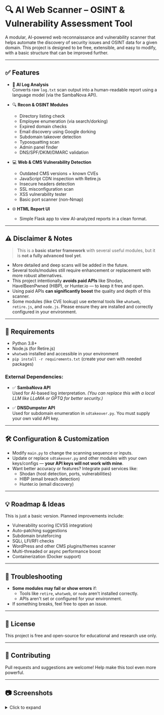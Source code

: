 # 🔍 AI Web Scanner – OSINT & Vulnerability Assessment Tool

A modular, AI-powered web reconnaissance and vulnerability scanner that helps automate the discovery of security issues and OSINT data for a given domain. This project is designed to be free, extensible, and easy to modify, with a basic structure that can be improved further.

---

## ✅ Features

- 🧠 **AI Log Analysis**  
  Converts raw `log.txt` scan output into a human-readable report using a language model (via the SambaNova API).

- 🔍 **Recon & OSINT Modules**
  - Directory listing check
  - Employee enumeration (via search/dorking)
  - Expired domain checks
  - Email discovery using Google dorking
  - Subdomain takeover detection
  - Typosquatting scan
  - Admin panel finder
  - DNS/SPF/DKIM/DMARC validation

- 💻 **Web & CMS Vulnerability Detection**
  - Outdated CMS versions + known CVEs
  - JavaScript CDN inspection with Retire.js
  - Insecure headers detection
  - SSL misconfiguration scan
  - XSS vulnerability tester
  - Basic port scanner (non-Nmap)

- 🌐 **HTML Report UI**
  - Simple Flask app to view AI-analyzed reports in a clean format.

---

## ⚠️ Disclaimer & Notes

> This is a **basic starter framework** with several useful modules, but it is **not a fully advanced tool yet**.

- More detailed and deep scans will be added in the future.
- Several tools/modules still require enhancement or replacement with more robust alternatives.
- This project intentionally **avoids paid APIs** like Shodan, HaveIBeenPwned (HIBP), or Hunter.io — to keep it free and open.
- Using paid APIs **can significantly boost** the quality and depth of this scanner.
- Some modules (like CVE lookup) use external tools like `whatweb`, `retire.js`, and `node.js`. Please ensure they are installed and correctly configured in your environment.

---

## 🔧 Requirements

- Python 3.8+
- Node.js (for Retire.js)
- `whatweb` installed and accessible in your environment
- `pip install -r requirements.txt` (create your own with needed packages)

### External Dependencies:

- ✅ **SambaNova API**  
  Used for AI-based log interpretation. *(You can replace this with a local LLM like LLaMA or GPTQ for better security.)*

- ✅ **DNSDumpster API**  
  Used for subdomain enumeration in `sdtakeover.py`. You must supply your own valid API key.

---

## 🛠️ Configuration & Customization

- Modify `main.py` to change the scanning sequence or inputs.
- Update or replace `sdtakeover.py` and other modules with your own keys/configs — **your API keys will not work with mine**.
- Want better accuracy or features? Integrate paid services like:
  - Shodan (host detection, ports, vulnerabilities)
  - HIBP (email breach detection)
  - Hunter.io (email discovery)

---

## 💡 Roadmap & Ideas

This is just a basic version. Planned improvements include:

- Vulnerability scoring (CVSS integration)
- Auto-patching suggestions
- Subdomain bruteforcing
- SQLi, LFI/RFI checks
- WordPress and other CMS plugins/themes scanner
- Multi-threaded or async performance boost
- Containerization (Docker support)

---

## 🙋 Troubleshooting

- **Some modules may fail or show errors** if:
  - Tools like `retire`, `whatweb`, or `node` aren't installed correctly.
  - APIs aren't set or configured for your environment.
- If something breaks, feel free to open an issue.

---

## 📜 License

This project is free and open-source for educational and research use only.

---

## 🤝 Contributing

Pull requests and suggestions are welcome! Help make this tool even more powerful.

---

## 📷 Screenshots

<details>
<summary>Click to expand</summary>

![CLI Scan](https://via.placeholder.com/800x200?text=CLI+Scan+Output)
![AI Report UI](https://via.placeholder.com/800x200?text=AI+Generated+Flask+Report)

</details>
